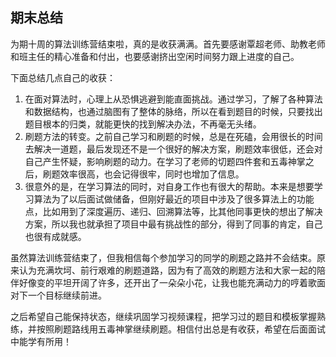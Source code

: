 ## 期末总结

为期十周的算法训练营结束啦，真的是收获满满。首先要感谢覃超老师、助教老师和班主任的精心准备和付出，也要感谢挤出空闲时间努力跟上进度的自己。

下面总结几点自己的收获：

1. 在面对算法时，心理上从恐惧逃避到能直面挑战。通过学习，了解了各种算法和数据结构，也通过脑图有了整体的脉络，所以在看到题目的时候，只要找出题目根本的归类，就能更快的找到解决办法，不再毫无头绪。
2. 刷题方法的转变。之前自己学习和刷题的时候，总是在死磕，会用很长的时间去解决一道题，最后发现还不是一个很好的解决方案，刷题效率很低，还会对自己产生怀疑，影响刷题的动力。在学习了老师的切题四件套和五毒神掌之后，刷题效率很高，也会记得很牢，同时也增加了信息。
3. 很意外的是，在学习算法的同时，对自身工作也有很大的帮助。本来是想要学习算法为了以后面试做储备，但刚好最近的项目中涉及了很多算法上的功能点，比如用到了深度遍历、递归、回溯算法等，比其他同事更快的想出了解决方案，所以我也就承担了项目中最有挑战性的部分，得到了同事的肯定，自己也很有成就感。

虽然算法训练营结束了，但我相信每个参加学习的同学的刷题之路并不会结束。原来认为充满坎坷、前行艰难的刷题道路，因为有了高效的刷题方法和大家一起的陪伴好像变的平坦开阔了许多，还开出了一朵朵小花，让我也能充满动力的哼着歌面对下一个目标继续前进。

之后希望自己能保持状态，继续巩固学习视频课程，把学习过的题目和模板掌握熟练，并按照刷题路线用五毒神掌继续刷题。相信付出总是有收获，希望在后面面试中能学有所用！